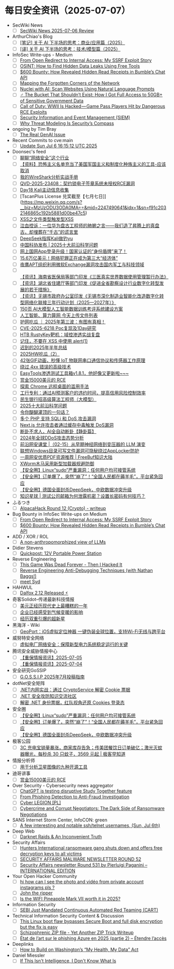 # 每日安全资讯（2025-07-07）

- SecWiki News
  - [ ] [SecWiki News 2025-07-06 Review](http://www.sec-wiki.com/?2025-07-06)
- ArthurChiao's Blog
  - [ ] [[笔记] 关于 AI 下半场的思考：商业/应用篇（2025）](https://arthurchiao.github.io/blog/ai-2nd-half-2-zh/)
  - [ ] [[译] 关于 AI 下半场的思考：技术/模型篇（2025）](https://arthurchiao.github.io/blog/ai-2nd-half-1-zh/)
- InfoSec Write-ups - Medium
  - [ ] [From Open Redirect to Internal Access: My SSRF Exploit Story](https://infosecwriteups.com/from-open-redirect-to-internal-access-my-ssrf-exploit-story-10a736962f98?source=rss----7b722bfd1b8d---4)
  - [ ] [OSINT: How to Find Hidden Data Leaks Using Free Tools](https://infosecwriteups.com/osint-how-to-find-hidden-data-leaks-using-free-tools-b1f1613dc638?source=rss----7b722bfd1b8d---4)
  - [ ] [$600 Bounty: How Revealed Hidden Read Receipts in Bumble’s Chat API](https://infosecwriteups.com/600-bounty-how-revealed-hidden-read-receipts-in-bumbles-chat-api-53bc06c987f5?source=rss----7b722bfd1b8d---4)
  - [ ] [Mapping the Forgotten Corners of the Network](https://infosecwriteups.com/mapping-the-forgotten-corners-of-the-network-9cf44194a32c?source=rss----7b722bfd1b8d---4)
  - [ ] [Nuclei with AI: Scan Websites Using Natural Language Prompts](https://infosecwriteups.com/nuclei-with-ai-scan-websites-using-natural-language-prompts-be6146ee376a?source=rss----7b722bfd1b8d---4)
  - [ ] [️‍♂️ The Bucket That Shouldn’t Exist: How I Got Full Access to 50GB+ of Sensitive Government Data](https://infosecwriteups.com/%EF%B8%8F-%EF%B8%8F-the-bucket-that-shouldnt-exist-how-i-got-full-access-to-50gb-of-sensitive-government-data-a4cdc39c16e8?source=rss----7b722bfd1b8d---4)
  - [ ] [Call of Duty: WWII Is Hacked — Game Pass Players Hit by Dangerous RCE Exploits](https://infosecwriteups.com/call-of-duty-wwii-is-hacked-game-pass-players-hit-by-dangerous-rce-exploits-7902fe35410d?source=rss----7b722bfd1b8d---4)
  - [ ] [Security Information and Event Management (SIEM)](https://infosecwriteups.com/security-information-and-event-management-siem-f5aa849821a9?source=rss----7b722bfd1b8d---4)
  - [ ] [Why Threat Modeling Is Security’s Compass](https://infosecwriteups.com/why-threat-modeling-is-securitys-compass-288ee6fcc59f?source=rss----7b722bfd1b8d---4)
- ongoing by Tim Bray
  - [ ] [The Real GenAI Issue](https://www.tbray.org/ongoing/When/202x/2025/07/06/AI-Manifesto)
- Recent Commits to cve:main
  - [ ] [Update Sun Jul  6 16:15:12 UTC 2025](https://github.com/trickest/cve/commit/0c8fa7b4c3127f6f84ba1ae6b70ef443f26a073a)
- Doonsec's feed
  - [ ] [聊聊“网络安全”这个行业](https://mp.weixin.qq.com/s?__biz=MzI1Mjc3NTUwMQ==&mid=2247539547&idx=1&sn=5463a68f46a2d1f6ad11ca5c23133a15)
  - [ ] [【资料】恐怖主义名单充当了美国军国主义和制度化种族主义的工具-应该取消](https://mp.weixin.qq.com/s?__biz=MzI2MTE0NTE3Mw==&mid=2651151020&idx=1&sn=76e2dffe72c7088a5baf449dba28d4ed)
  - [ ] [我的WireShark分析实战手册](https://mp.weixin.qq.com/s?__biz=MzUyOTcyNDg1OA==&mid=2247484532&idx=1&sn=80f648be899df9c88f5e9ab96e30bf7c)
  - [ ] [QVD-2025-23408：契约锁电子签章系统未授权RCE漏洞](https://mp.weixin.qq.com/s?__biz=MzU0MTc2NTExNg==&mid=2247492423&idx=1&sn=11c5751ce8c00ae8ea6046da3c250e20)
  - [ ] [Day18 Kali主动信息收集](https://mp.weixin.qq.com/s?__biz=MzA3NDE0NTY0OQ==&mid=2247486977&idx=1&sn=443fadfb545cb7dabffdc0e028685526)
  - [ ] [TscanPlus License 兑奖截至【七月七日]](https://mp.weixin.qq.com/s?__biz=MzUzODU3ODA0MA==&mid=2247490641&idx=1&sn=f91c2032146865c192b5881d00be47c5)
  - [ ] [XSS之文件类型触发型XSS](https://mp.weixin.qq.com/s?__biz=Mzg5NjUxOTM3Mg==&mid=2247489666&idx=1&sn=001e09686a0787bdd7f588a9614702b6)
  - [ ] [泣血控诉：一位华为盘古工程师的肺腑之言——我们造了昇腾上的真盘古，却埋葬在“千古”的谎言里](https://mp.weixin.qq.com/s?__biz=Mzg4NDc0Njk1MQ==&mid=2247487379&idx=1&sn=afbe5201d55e2cb93ed42140e1940c8f)
  - [ ] [DeepSeek指挥Kali做钓yu](https://mp.weixin.qq.com/s?__biz=MzkwNjY1Mzc0Nw==&mid=2247489418&idx=1&sn=b69c7561ec85475fc46d7bcc2d8a1bc9)
  - [ ] [中国科协发布 | 2025十大前沿科学问题](https://mp.weixin.qq.com/s?__biz=MzI5NTM4OTQ5Mg==&mid=2247636489&idx=1&sn=5ce2aa7231a54ea0a9498a537d6786b3)
  - [ ] [网上国网App登录升级！国家认证的“身份盾牌”来了！](https://mp.weixin.qq.com/s?__biz=MzI5NTM4OTQ5Mg==&mid=2247636489&idx=2&sn=4b7067f11e3cbd971cd1f3e5f53e45c6)
  - [ ] [15.6万亿美元！网络犯罪正在成为第三大“经济体”](https://mp.weixin.qq.com/s?__biz=MzI5NTM4OTQ5Mg==&mid=2247636489&idx=3&sn=f68b7591ced98c9c7487526f4b18a0ca)
  - [ ] [夜鹰APT组织利用微软Exchange漏洞攻击国内军工与科技领域](https://mp.weixin.qq.com/s?__biz=MzI5NTM4OTQ5Mg==&mid=2247636489&idx=4&sn=2133ab4c53798a33591c247a0492d1d0)
  - [ ] [【资讯】海南省医保局等部门印发《三医真实世界数据使用管理暂行办法》](https://mp.weixin.qq.com/s?__biz=MzU1NDY3NDgwMQ==&mid=2247553911&idx=1&sn=969f681e0b8c13f6dfa02aa8996b3183)
  - [ ] [【资讯】湖北省住建厅等部门印发《促进全省勘察设计行业数字化转型发展的若干措施》](https://mp.weixin.qq.com/s?__biz=MzU1NDY3NDgwMQ==&mid=2247553911&idx=2&sn=ca664a7dafabe7360ca512fbe8d16308)
  - [ ] [【资讯】无锡市政府办公室印发《无锡市深化制造业智能化改造数字化转型网络化联接三年行动计划（2025—2027年）》](https://mp.weixin.qq.com/s?__biz=MzU1NDY3NDgwMQ==&mid=2247553911&idx=3&sn=b087b5abf028edfef54c98e6aee2a410)
  - [ ] [150页 AI大模型人工智能数据训练考评系统建设方案](https://mp.weixin.qq.com/s?__biz=MjM5OTk4MDE2MA==&mid=2655285915&idx=1&sn=e1445ba4f749ebb949b1f2509c77680d)
  - [ ] [人工智能、算力算网 今天上传文件列表](https://mp.weixin.qq.com/s?__biz=MjM5OTk4MDE2MA==&mid=2655285915&idx=2&sn=397d7cccfed456e51cbf8413244f6d27)
  - [ ] [护网吃瓜 ｜ 2025年第三波：有图有真相！](https://mp.weixin.qq.com/s?__biz=MzU2NDY2OTU4Nw==&mid=2247521571&idx=1&sn=5a502afcdf606bef178015fbf29191be)
  - [ ] [CVE-2025-6218 Poc复现及1Day研究](https://mp.weixin.qq.com/s?__biz=MjM5NDcxMDQzNA==&mid=2247489743&idx=1&sn=48f097e5b2792e8b696abd83ed3b00a0)
  - [ ] [HTB RustyKey靶机：域控渗透实战复盘](https://mp.weixin.qq.com/s?__biz=MzkwMzYyNzQ1NA==&mid=2247485717&idx=1&sn=ec7bbd48450cd13ff66269566b76d293)
  - [ ] [记住，不要在 XSS 中使用 alert(1)](https://mp.weixin.qq.com/s?__biz=Mzg4NjY3OTQ3NA==&mid=2247487049&idx=1&sn=0431eff40c4f13bca4cec21369e2ac93)
  - [ ] [迟到的2025年半年总结](https://mp.weixin.qq.com/s?__biz=MzkwOTE5MDY5NA==&mid=2247506920&idx=1&sn=a70042a70d0766617f985d005b833a04)
  - [ ] [2025HW吃瓜（2）](https://mp.weixin.qq.com/s?__biz=Mzk0MzQ4OTg0NQ==&mid=2247484170&idx=1&sn=43774821f2804b8219b8d89f1ee8fd01)
  - [ ] [42张GIF动画，秒懂 IoT 物联网串口通信协议和传感器工作原理](https://mp.weixin.qq.com/s?__biz=MjM5OTA4MzA0MA==&mid=2454938836&idx=1&sn=f68414089b1d7db689aaca874df5417e)
  - [ ] [绕过 4xx 错误的高级技术](https://mp.weixin.qq.com/s?__biz=MzI0MTUwMjQ5Nw==&mid=2247489265&idx=1&sn=6d637eb1e2d8787b1bd6978b1ca6f1be)
  - [ ] [EasyTools渗透测试工具箱v1.8.1，他好像又更新啦~~~](https://mp.weixin.qq.com/s?__biz=MzkxNDYxMTc0Mg==&mid=2247484469&idx=1&sn=b7cfedd44f28fbcaeb333f0a98100f29)
  - [ ] [赏金15000美元的 RCE](https://mp.weixin.qq.com/s?__biz=MzIzMTIzNTM0MA==&mid=2247497815&idx=1&sn=2e590228585b24abbfe047e87ea21252)
  - [ ] [探索 Chrome 远程桌面的滥用手法](https://mp.weixin.qq.com/s?__biz=Mzg4NzkwMDA5NQ==&mid=2247484918&idx=1&sn=c8f47041986d9310934c299d6ad9e62d)
  - [ ] [工行专利：通过AI预测客户的违约时间，提高信用风险控制效率](https://mp.weixin.qq.com/s?__biz=MzIxMDIwODM2MA==&mid=2653932393&idx=1&sn=daa3ff61d1fac8bf18f85ba16998244e)
  - [ ] [民生银行招高级算法工程师（大模型）](https://mp.weixin.qq.com/s?__biz=MzIxMDIwODM2MA==&mid=2653932393&idx=2&sn=27374dfd6c522dbdd9a13fa42b852d4c)
  - [ ] [2025十大前沿科学问题](https://mp.weixin.qq.com/s?__biz=MzkwMTMyMDQ3Mw==&mid=2247600567&idx=1&sn=1f2ed379ed77c2e9e695f3093bfbcfcd)
  - [ ] [令你醍醐灌顶的一句话？](https://mp.weixin.qq.com/s?__biz=MzU4NDY3MTk2NQ==&mid=2247491752&idx=1&sn=2306335f2d90b23b72c7fb7637cb8650)
  - [ ] [多个 PHP 支持 SQLi 和 DoS 攻击漏洞](https://mp.weixin.qq.com/s?__biz=MzI0NzE4ODk1Mw==&mid=2652096374&idx=1&sn=aa9233641ab5de3a299f4d20e0b510ea)
  - [ ] [Next.js 允许攻击者通过缓存中毒触发 DoS漏洞](https://mp.weixin.qq.com/s?__biz=MzI0NzE4ODk1Mw==&mid=2652096374&idx=2&sn=0db1104436ef7e1f9d8ce2148c89f9f2)
  - [ ] [断卦不求人，AI全自动断卦【静卦篇】](https://mp.weixin.qq.com/s?__biz=MzkyNzUzMjM1NQ==&mid=2247484875&idx=1&sn=e9047fa96887dc38ecb763b47d216f75)
  - [ ] [2024年全球DDoS攻击态势分析](https://mp.weixin.qq.com/s?__biz=MzkyNjQ0NTQ2NA==&mid=2247494500&idx=1&sn=721977aafb6a858c5b0b2ffa54069b7b)
  - [ ] [前沿网安课堂 |（02-15）从早期神经网络到变压器的 LLM 演变](https://mp.weixin.qq.com/s?__biz=MzA3MTM0NTQzNA==&mid=2455780438&idx=1&sn=454169b0774328ab6530c9c94cfaf54a)
  - [ ] [联想Windows目录可写文件漏洞可隐秘绕过AppLocker防护](https://mp.weixin.qq.com/s?__biz=MjM5NjA0NjgyMA==&mid=2651324515&idx=1&sn=e502828a52cb7663487c30f07c064387)
  - [ ] [一周网安优质PDF资源推荐 | FreeBuf知识大陆](https://mp.weixin.qq.com/s?__biz=MjM5NjA0NjgyMA==&mid=2651324515&idx=2&sn=e6e25e4c0be0e89e97d82e0f24156d59)
  - [ ] [XWorm木马采用新型加载器规避防御](https://mp.weixin.qq.com/s?__biz=MjM5NjA0NjgyMA==&mid=2651324515&idx=3&sn=34731aca90120a72c3e871869a44379e)
  - [ ] [【安全圈】Linux“sudo”严重漏洞：任何用户均可接管系统](https://mp.weixin.qq.com/s?__biz=MzIzMzE4NDU1OQ==&mid=2652070525&idx=1&sn=7b6337e89711c9e9f413dd1cb303bd76)
  - [ ] [【安全圈】订单爆了，突然“崩了”！“全国人民都在薅羊毛”，平台紧急回应](https://mp.weixin.qq.com/s?__biz=MzIzMzE4NDU1OQ==&mid=2652070525&idx=2&sn=3c5d67bf949efc3dafaeafca5cb1d3d5)
  - [ ] [【安全圈】德国全面封杀DeepSeek，中欧数据冲突升级](https://mp.weixin.qq.com/s?__biz=MzIzMzE4NDU1OQ==&mid=2652070525&idx=3&sn=165c17d95e26e385745a0b80adf28250)
  - [ ] [知识星球 | 测试公司邮箱为何泄露机密？设置长密码有何技巧？](https://mp.weixin.qq.com/s?__biz=MzU5ODgzNTExOQ==&mid=2247641413&idx=1&sn=faa3287530b038c51d624a0ed95f7292)
- ふるつき
  - [ ] [AlpacaHack Round 12 (Crypto) - writeup](https://furutsuki.hatenablog.com/entry/2025/07/06/234110)
- Bug Bounty in InfoSec Write-ups on Medium
  - [ ] [From Open Redirect to Internal Access: My SSRF Exploit Story](https://infosecwriteups.com/from-open-redirect-to-internal-access-my-ssrf-exploit-story-10a736962f98?source=rss----7b722bfd1b8d--bug_bounty)
  - [ ] [$600 Bounty: How Revealed Hidden Read Receipts in Bumble’s Chat API](https://infosecwriteups.com/600-bounty-how-revealed-hidden-read-receipts-in-bumbles-chat-api-53bc06c987f5?source=rss----7b722bfd1b8d--bug_bounty)
- ADD / XOR / ROL
  - [ ] [A non-anthropomorphized view of LLMs](http://addxorrol.blogspot.com/2025/07/a-non-anthropomorphized-view-of-llms.html)
- Didier Stevens
  - [ ] [Quickpost: 12V Portable Power Station](https://blog.didierstevens.com/2025/07/06/quickpost-12v-portable-power-station/)
- Reverse Engineering
  - [ ] [This Game Was Dead Forever - Then I Hacked It](https://www.reddit.com/r/ReverseEngineering/comments/1lsvxe8/this_game_was_dead_forever_then_i_hacked_it/)
  - [ ] [Reverse Engineering Anti-Debugging Techniques (with Nathan Baggs!)](https://www.reddit.com/r/ReverseEngineering/comments/1lsw27i/reverse_engineering_antidebugging_techniques_with/)
  - [ ] [meet Syd](https://www.reddit.com/r/ReverseEngineering/comments/1lsu23u/meet_syd/)
- HAHWUL
  - [ ] [Dalfox 2.12 Released ⚡︎](https://www.hahwul.com/blog/2025/dalfox-2-12-released/)
- 奇客Solidot–传递最新科技情报
  - [ ] [美元正经历现代史上最糟糕的一年](https://www.solidot.org/story?sid=81736)
  - [ ] [企业已经感受到气候变暖的影响](https://www.solidot.org/story?sid=81735)
  - [ ] [经历双重引爆的超新星](https://www.solidot.org/story?sid=81734)
- 黑海洋 - Wiki
  - [ ] [GeoPort：iOS虚拟定位神器 一键伪装全球位置，支持Wi-Fi无线与跨平台](https://blog.upx8.com/4823)
- 威努特安全网络
  - [ ] [虚拟电厂网络安全：保障新型电力系统稳定运行的关键](https://mp.weixin.qq.com/s?__biz=MzAwNTgyODU3NQ==&mid=2651134150&idx=1&sn=3e8af0af5353f0d60c6d9ad7b70775ce)
- 腾讯安全威胁情报中心
  - [ ] [【重保情报资讯】2025-07-05](https://mp.weixin.qq.com/s?__biz=MzI5ODk3OTM1Ng==&mid=2247510404&idx=1&sn=5c9068042f4a0c93a1810de0b6eea2bf)
  - [ ] [【重保情报资讯】2025-07-04](https://mp.weixin.qq.com/s?__biz=MzI5ODk3OTM1Ng==&mid=2247510404&idx=2&sn=d598c87e813036a0942ea4e33dc7d78f)
- 安全研究GoSSIP
  - [ ] [G.O.S.S.I.P 2025年7月投稿指南](https://mp.weixin.qq.com/s?__biz=Mzg5ODUxMzg0Ng==&mid=2247500373&idx=1&sn=72dab55a1c69cf6a122c527630527b4e)
- dotNet安全矩阵
  - [ ] [.NET内网实战：通过 CryptoService 解密 Cookie 票据](https://mp.weixin.qq.com/s?__biz=MzUyOTc3NTQ5MA==&mid=2247500026&idx=1&sn=e702f05457072a9a4dda1103bd5623a1)
  - [ ] [.NET 安全攻防知识交流社区](https://mp.weixin.qq.com/s?__biz=MzUyOTc3NTQ5MA==&mid=2247500026&idx=2&sn=96b6e5c8387ffb410c37e3b1c948917e)
  - [ ] [解密 .NET 身份票据，红队视角还原 Cookies 登录态](https://mp.weixin.qq.com/s?__biz=MzUyOTc3NTQ5MA==&mid=2247500026&idx=3&sn=275ce0a2314c62239e38c0d968e2896e)
- 安全圈
  - [ ] [【安全圈】Linux“sudo”严重漏洞：任何用户均可接管系统](https://mp.weixin.qq.com/s?__biz=MzIzMzE4NDU1OQ==&mid=2652070525&idx=1&sn=7b6337e89711c9e9f413dd1cb303bd76)
  - [ ] [【安全圈】订单爆了，突然“崩了”！“全国人民都在薅羊毛”，平台紧急回应](https://mp.weixin.qq.com/s?__biz=MzIzMzE4NDU1OQ==&mid=2652070525&idx=2&sn=3c5d67bf949efc3dafaeafca5cb1d3d5)
  - [ ] [【安全圈】德国全面封杀DeepSeek，中欧数据冲突升级](https://mp.weixin.qq.com/s?__biz=MzIzMzE4NDU1OQ==&mid=2652070525&idx=3&sn=165c17d95e26e385745a0b80adf28250)
- 极客公园
  - [ ] [3C 充电宝销量暴涨，商家库存告急；传美团餐饮日订单破亿；激光灭蚊器曝光，每秒杀 30 只蚊子，3569 元起 | 极客早知道](https://mp.weixin.qq.com/s?__biz=MTMwNDMwODQ0MQ==&mid=2653082227&idx=1&sn=8e39f05f6fb20c80ff156bb507badfcd)
- 情报分析师
  - [ ] [用于分析卫星图像的九种开源工具](https://mp.weixin.qq.com/s?__biz=MzA3Mjc1MTkwOA==&mid=2650561654&idx=1&sn=9b6e6e8f376cc33e248d520aca643c0a)
- 迪哥讲事
  - [ ] [赏金15000美元的 RCE](https://mp.weixin.qq.com/s?__biz=MzIzMTIzNTM0MA==&mid=2247497815&idx=1&sn=2e590228585b24abbfe047e87ea21252)
- Over Security - Cybersecurity news aggregator
  - [ ] [ChatGPT is testing disruptive Study Together feature](https://www.bleepingcomputer.com/news/artificial-intelligence/chatgpt-is-testing-disruptive-study-together-feature/)
  - [ ] [From Phishing Detection to Anti-Fraud Investigation](https://stalkphish.com/2025/07/06/from-phishing-detection-to-anti-fraud-investigation/)
  - [ ] [Cyber LEGION [PL]](https://roccosicilia.com/2025/07/06/cyber-legion-pl/)
  - [ ] [Cybercrime and Corrupt Negotiators: The Dark Side of Ransomware Negotiations](https://www.suspectfile.com/cybercrime-and-corrupt-negotiators-the-dark-side-of-ransomware-negotiations/)
- SANS Internet Storm Center, InfoCON: green
  - [ ] [A few interesting and notable ssh/telnet usernames, (Sun, Jul 6th)](https://isc.sans.edu/diary/rss/32080)
- Deep Web
  - [ ] [Darknet Raids & An Inconvenient Truth](https://www.reddit.com/r/deepweb/comments/1lt59p6/darknet_raids_an_inconvenient_truth/)
- Security Affairs
  - [ ] [Hunters International ransomware gang shuts down and offers free decryption keys to all victims](https://securityaffairs.com/179667/cyber-crime/hunters-international-ransomware-gang-shuts-down-and-offers-free-decryption-keys-to-all-victims.html)
  - [ ] [SECURITY AFFAIRS MALWARE NEWSLETTER ROUND 52](https://securityaffairs.com/179660/security/security-affairs-malware-newsletter-round-52.html)
  - [ ] [Security Affairs newsletter Round 531 by Pierluigi Paganini – INTERNATIONAL EDITION](https://securityaffairs.com/179651/breaking-news/security-affairs-newsletter-round-531-by-pierluigi-paganini-international-edition.html)
- Your Open Hacker Community
  - [ ] [hi how can I see the photo and vidéo from private account instagrams pls ?](https://www.reddit.com/r/HowToHack/comments/1ltc7b3/hi_how_can_i_see_the_photo_and_vidéo_from_private/)
  - [ ] [John the ripper](https://www.reddit.com/r/HowToHack/comments/1lt4jra/john_the_ripper/)
  - [ ] [Is the WIFI Pineapple Mark VII worth it in 2025?](https://www.reddit.com/r/HowToHack/comments/1lsu7nd/is_the_wifi_pineapple_mark_vii_worth_it_in_2025/)
- Information Security
  - [ ] [SEBI Just Mandated Continuous Automated Red Teaming (CART)](https://www.reddit.com/r/Information_Security/comments/1lt8a5u/sebi_just_mandated_continuous_automated_red/)
- Technical Information Security Content & Discussion
  - [ ] [This Linux boot flaw bypasses Secure Boot and full disk encryption but the fix is easy](https://www.reddit.com/r/netsec/comments/1lt9wgx/this_linux_boot_flaw_bypasses_secure_boot_and/)
  - [ ] [Schizophrenic ZIP file - Yet Another ZIP Trick Writeup](https://www.reddit.com/r/netsec/comments/1lt4dht/schizophrenic_zip_file_yet_another_zip_trick/)
  - [ ] [État de l’art sur le phishing Azure en 2025 (partie 2) – Étendre l’accès](https://www.reddit.com/r/netsec/comments/1ltcvcs/état_de_lart_sur_le_phishing_azure_en_2025_partie/)
- Deeplinks
  - [ ] [How to Build on Washington’s “My Health, My Data” Act](https://www.eff.org/deeplinks/2025/06/how-build-washingtons-my-health-my-data-act)
- Daniel Miessler
  - [ ] [If This Isn't Intelligence, I Don't Know What Is](https://danielmiessler.com/blog/this-is-intelligence)
